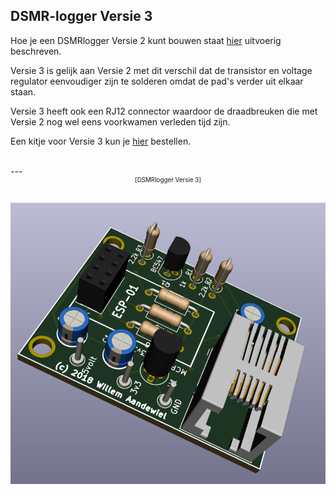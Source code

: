 ## DSMR-logger Versie 3

Hoe je een DSMRlogger Versie 2 kunt bouwen staat 
[hier](https://github.com/mrWheel/DSMRlogger2HTTP/blob/master/Bouwbeschrijving.pdf) 
uitvoerig beschreven.

Versie 3 is gelijk aan Versie 2 met dit verschil dat de transistor en voltage regulator
eenvoudiger zijn te solderen omdat de pad's verder uit elkaar staan.

Versie 3 heeft ook een RJ12 connector waardoor de draadbreuken die met Versie 2
nog wel eens voorkwamen verleden tijd zijn.

Een kitje voor Versie 3 kun je 
[hier](https://opencircuit.nl/Product/13859/Slimme-meter-uitlezer-V3-bouwpakket-met-ESP-01)
bestellen.


<br>
---
<center style="font-size: 70%;">[DSMRlogger Versie 3]</center><br>

![](img/DSMR_3D_v3.png)

